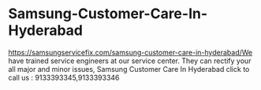# Samsung-Customer-Care-In-Hyderabad
https://samsungservicefix.com/samsung-customer-care-in-hyderabad/We have trained service engineers at our service center. They can rectify your all major and minor issues, Samsung Customer Care In Hyderabad  click to call us : 9133393345,9133393346 
